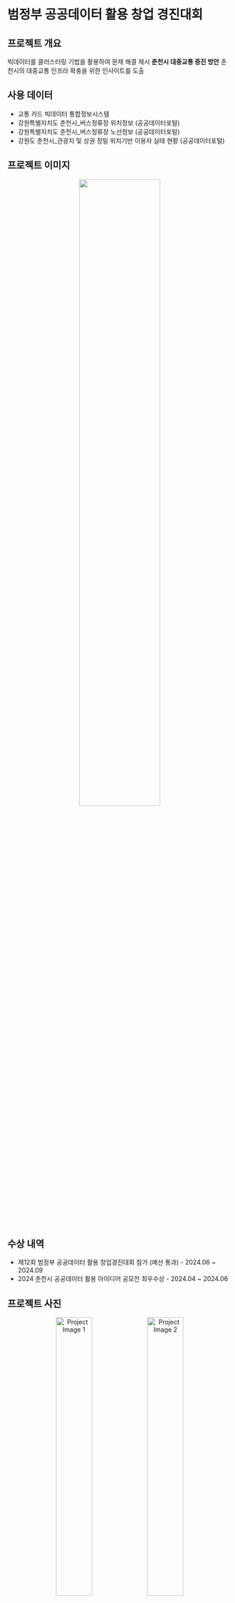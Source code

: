 <h1>  범정부 공공데이터 활용 창업 경진대회 </h1>

<h2>프로젝트 개요</h2>
<p> 빅데이터를 클러스터링 기법을 활용하여 문제 해결 제시 <strong>춘천시 대중교통 증진 방안</strong> 춘천시의 대중교통 인프라 확충을 위한 인사이트를 도출</p>

<h2>사용 데이터</h2>
<ul>
  <li>교통 카드 빅데이터 통합정보시스템</li>
  <li>강원특별자치도 춘천시_버스정류장 위치정보 (공공데이터포털)</li>
  <li>강원특별자치도 춘천시_버스정류장 노선정보 (공공데이터포털)</li>
  <li>강원도 춘천시_관광지 및 상권 정밀 위치기반 이용자 실태 현황 (공공데이터포털)</li>
</ul>

<h2>프로젝트 이미지</h2>
<p align="center">
  <img src="https://github.com/user-attachments/assets/4dcd26de-8c40-4f9a-ace0-0d4dcc87b90e" width="60%">
  
</p>

<h2>수상 내역</h2>
<ul>
  <li>제12회 범정부 공공데이터 활용 창업경진대회 참가 (예선 통과) - 2024.06 ~ 2024.09</li>
  <li>2024 춘천시 공공데이터 활용 아이디어 공모전 최우수상 - 2024.04 ~ 2024.06</li>
</ul>

<h2>프로젝트 사진</h2>
<p align="center">
  <img src="https://github.com/user-attachments/assets/e6f05f37-96c4-4dcb-ac6f-2720b2578259" width="40%" alt="Project Image 1">
  <img src="https://github.com/user-attachments/assets/d842a5f7-9af4-4da6-8c96-551ab69916fe" width="40%" alt="Project Image 2">
</p>
